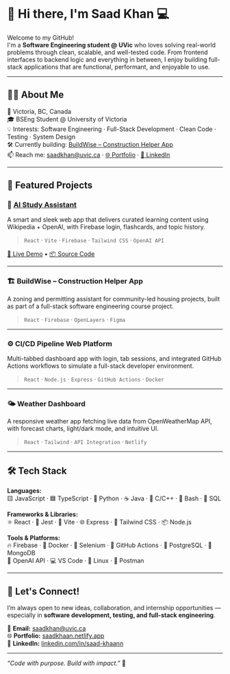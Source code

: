 # 👋 Hi there, I'm **Saad Khan** 💻

Welcome to my GitHub!  
I'm a **Software Engineering student @ UVic** who loves solving real-world problems through clean, scalable, and well-tested code. From frontend interfaces to backend logic and everything in between, I enjoy building full-stack applications that are functional, performant, and enjoyable to use.

---

## 🙋‍♂️ About Me

📍 Victoria, BC, Canada  
🎓 BSEng Student @ University of Victoria  
💡 Interests: Software Engineering · Full-Stack Development · Clean Code · Testing · System Design  
🛠️ Currently building: [BuildWise – Construction Helper App](#)  
📫 Reach me: saadkhan@uvic.ca · [🌐 Portfolio](https://saadkhaan.netlify.app) · [💼 LinkedIn](https://www.linkedin.com/in/saad-khaann/)

---

## 🚀 Featured Projects

### 🧠 [AI Study Assistant](https://github.com/saad-khaan/study-assistant)
A smart and sleek web app that delivers curated learning content using Wikipedia + OpenAI, with Firebase login, flashcards, and topic history.
> `React` · `Vite` · `Firebase` · `Tailwind CSS` · `OpenAI API`

[🔗 Live Demo](https://studytutor.netlify.app) • [📦 Source Code](https://github.com/saad-khaan/student-study-assistant)

---

### 🏗️ BuildWise – Construction Helper App
A zoning and permitting assistant for community-led housing projects, built as part of a full-stack software engineering course project.
> `React` · `Firebase` · `OpenLayers` · `Figma`

---

### ⚙️ CI/CD Pipeline Web Platform
Multi-tabbed dashboard app with login, tab sessions, and integrated GitHub Actions workflows to simulate a full-stack developer environment.
> `React` · `Node.js` · `Express` · `GitHub Actions` · `Docker`

---

### 🌤️ Weather Dashboard
A responsive weather app fetching live data from OpenWeatherMap API, with forecast charts, light/dark mode, and intuitive UI.
> `React` · `Tailwind` · `API Integration` · `Netlify`

---

## 🛠 Tech Stack

**Languages:**  
🟨 JavaScript · 🟦 TypeScript · 🐍 Python · ☕ Java · 🔵 C/C++ · 🐚 Bash · 🧮 SQL

**Frameworks & Libraries:**  
⚛️ React · 🧪 Jest · 🚀 Vite · 🌐 Express · 🎨 Tailwind CSS · 📦 Node.js

**Tools & Platforms:**  
🔥 Firebase · 🐳 Docker · 🧪 Selenium · 🧰 GitHub Actions · 🐘 PostgreSQL · 🍃 MongoDB  
🧠 OpenAI API · 💻 VS Code · 🐧 Linux · 📱 Postman

---

## 🤝 Let's Connect!

I’m always open to new ideas, collaboration, and internship opportunities — especially in **software development, testing, and full-stack engineering**.

📧 **Email:** saadkhan@uvic.ca  
🌐 **Portfolio:** [saadkhaan.netlify.app](https://saadkhaan.netlify.app)  
💼 **LinkedIn:** [linkedin.com/in/saad-khaann](https://www.linkedin.com/in/saad-khaann/)

---

_“Code with purpose. Build with impact.”_ 🚀
